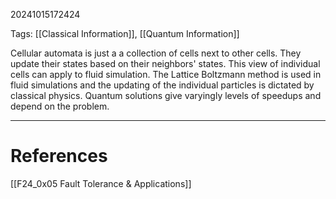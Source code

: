 20241015172424

Tags: [[Classical Information]], [[Quantum Information]]

Cellular automata is just a a collection of cells next to other cells. They update their states based on their neighbors' states. This view of individual cells can apply to fluid simulation. The Lattice Boltzmann method is used in fluid simulations and the updating of the individual particles is dictated by classical physics. Quantum solutions give varyingly levels of speedups and depend on the problem. 
___
# References
[[F24_0x05 Fault Tolerance & Applications]]
